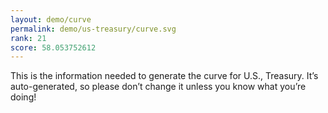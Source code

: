 ```yaml
---
layout: demo/curve
permalink: demo/us-treasury/curve.svg
rank: 21
score: 58.053752612
---
```


This is the information needed to generate the curve for U.S., Treasury. It’s
auto-generated, so please don’t change it unless you know what you’re
doing!
